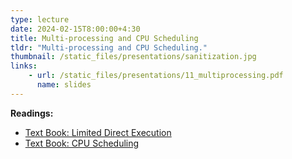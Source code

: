 ```yaml
---
type: lecture
date: 2024-02-15T8:00:00+4:30
title: Multi-processing and CPU Scheduling
tldr: "Multi-processing and CPU Scheduling."
thumbnail: /static_files/presentations/sanitization.jpg
links:
    - url: /static_files/presentations/11_multiprocessing.pdf
      name: slides
---
```

**Readings:**
- [Text Book: Limited Direct Execution](https://pages.cs.wisc.edu/~remzi/OSTEP/cpu-mechanisms.pdf)
- [Text Book: CPU Scheduling](https://pages.cs.wisc.edu/~remzi/OSTEP/cpu-sched.pdf)